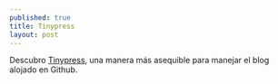 ```yaml
---
published: true
title: Tinypress
layout: post
---
```

Descubro [Tinypress](https://tinypress.co), una manera más asequible para manejar el blog alojado en Github.